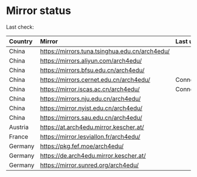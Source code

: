 <script src="./time.js"></script>
# Mirror status
Last check: <script type="text/javascript">localize(1710008413.6351032);</script>

|Country|Mirror|Last update|
|:------|:-----|:----------|
|China|https://mirrors.tuna.tsinghua.edu.cn/arch4edu/|<script type="text/javascript">localize(1709965987);</script>|
|China|https://mirrors.aliyun.com/arch4edu/|<script type="text/javascript">localize(1709965987);</script>|
|China|https://mirrors.bfsu.edu.cn/arch4edu/|<script type="text/javascript">localize(1709922648);</script>|
|China|https://mirrors.cernet.edu.cn/arch4edu/|ConnectionError|
|China|https://mirror.iscas.ac.cn/arch4edu/|ConnectionError|
|China|https://mirrors.nju.edu.cn/arch4edu/|<script type="text/javascript">localize(1709922648);</script>|
|China|https://mirror.nyist.edu.cn/arch4edu/|<script type="text/javascript">localize(1709965987);</script>|
|China|https://mirrors.sau.edu.cn/arch4edu/|<script type="text/javascript">localize(1709965987);</script>|
|Austria|https://at.arch4edu.mirror.kescher.at/|<script type="text/javascript">localize(1709965987);</script>|
|France|https://mirror.lesviallon.fr/arch4edu/|<script type="text/javascript">localize(1709965987);</script>|
|Germany|https://pkg.fef.moe/arch4edu/|<script type="text/javascript">localize(1709965987);</script>|
|Germany|https://de.arch4edu.mirror.kescher.at/|<script type="text/javascript">localize(1709965987);</script>|
|Germany|https://mirror.sunred.org/arch4edu/|<script type="text/javascript">localize(1709965987);</script>|

<script src="./tablefilter/tablefilter.js"></script>
<script src="./table.js"></script>